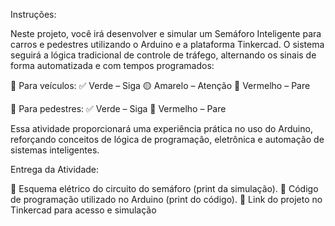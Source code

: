 Instruções:

Neste projeto, você irá desenvolver e simular um Semáforo Inteligente para carros e pedestres utilizando o Arduino e a plataforma Tinkercad. O sistema seguirá a lógica tradicional de controle de tráfego, alternando os sinais de forma automatizada e com tempos programados:

🚗 Para veículos:
✅ Verde – Siga
🟡 Amarelo – Atenção
🔴 Vermelho – Pare

🚶 Para pedestres:
✅ Verde – Siga
🔴 Vermelho – Pare

Essa atividade proporcionará uma experiência prática no uso do Arduino, reforçando conceitos de lógica de programação, eletrônica e automação de sistemas inteligentes.

Entrega da Atividade:

📌 Esquema elétrico do circuito do semáforo (print da simulação).
📌 Código de programação utilizado no Arduino (print do código).
📌 Link do projeto no Tinkercad para acesso e simulação